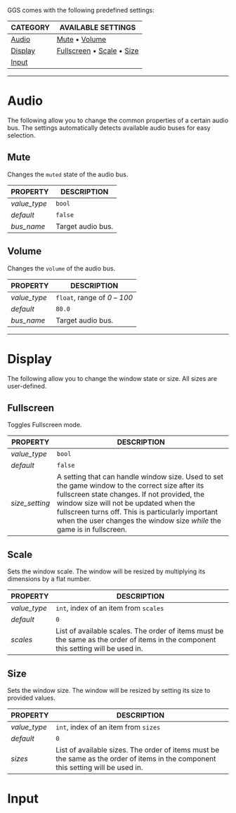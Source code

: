 GGS comes with the following predefined settings:

| CATEGORY            | AVAILABLE SETTINGS                                             |
| ------------------- | -------------------------------------------------------------- |
| [Audio](#Audio)     | [Mute](##Mute) • [Volume](##Volume)                            |
| [Display](#Display) | [Fullscreen](##Fullscreen) • [Scale](##Scale) • [Size](##Size) |
| [Input](#Input)     |                                                                |

---

# Audio

The following allow you to change the common properties of a certain audio bus. The settings automatically detects available audio buses for easy selection.

## Mute

Changes the `muted` state of the audio bus.

| PROPERTY     | DESCRIPTION       |
| ------------ | ----------------- |
| _value_type_ | `bool`            |
| _default_    | `false`           |
| _bus_name_   | Target audio bus. |

## Volume

Changes the `volume` of the audio bus.

| PROPERTY     | DESCRIPTION                   |
| ------------ | ----------------------------- |
| _value_type_ | `float`, range of _0_ – _100_ |
| _default_    | `80.0`                        |
| _bus_name_   | Target audio bus.             |

---

# Display

The following allow you to change the window state or size. All sizes are user-defined.

## Fullscreen

Toggles Fullscreen mode.

| PROPERTY       | DESCRIPTION                                                                                                                                                                                                                                                                                                            |
| -------------- | ---------------------------------------------------------------------------------------------------------------------------------------------------------------------------------------------------------------------------------------------------------------------------------------------------------------------- |
| _value_type_   | `bool`                                                                                                                                                                                                                                                                                                                 |
| _default_      | `false`                                                                                                                                                                                                                                                                                                                |
| _size_setting_ | A setting that can handle window size. Used to set the game window to the correct size after its fullscreen state changes. If not provided, the window size will not be updated when the fullscreen turns off. This is particularly important when the user changes the window size _while_ the game is in fullscreen. |

## Scale

Sets the window scale. The window will be resized by multiplying its dimensions by a flat number.

| PROPERTY     | DESCRIPTION                                                                                                                        |
| ------------ | ---------------------------------------------------------------------------------------------------------------------------------- |
| _value_type_ | `int`, index of an item from `scales`                                                                                              |
| _default_    | `0`                                                                                                                                |
| _scales_     | List of available scales. The order of items must be the same as the order of items in the component this setting will be used in. |

## Size

Sets the window size. The window will be resized by setting its size to provided values.

| PROPERTY     | DESCRIPTION                                                                                                                       |
| ------------ | --------------------------------------------------------------------------------------------------------------------------------- |
| _value_type_ | `int`, index of an item from `sizes`                                                                                              |
| _default_    | `0`                                                                                                                               |
| _sizes_      | List of available sizes. The order of items must be the same as the order of items in the component this setting will be used in. |

# Input
